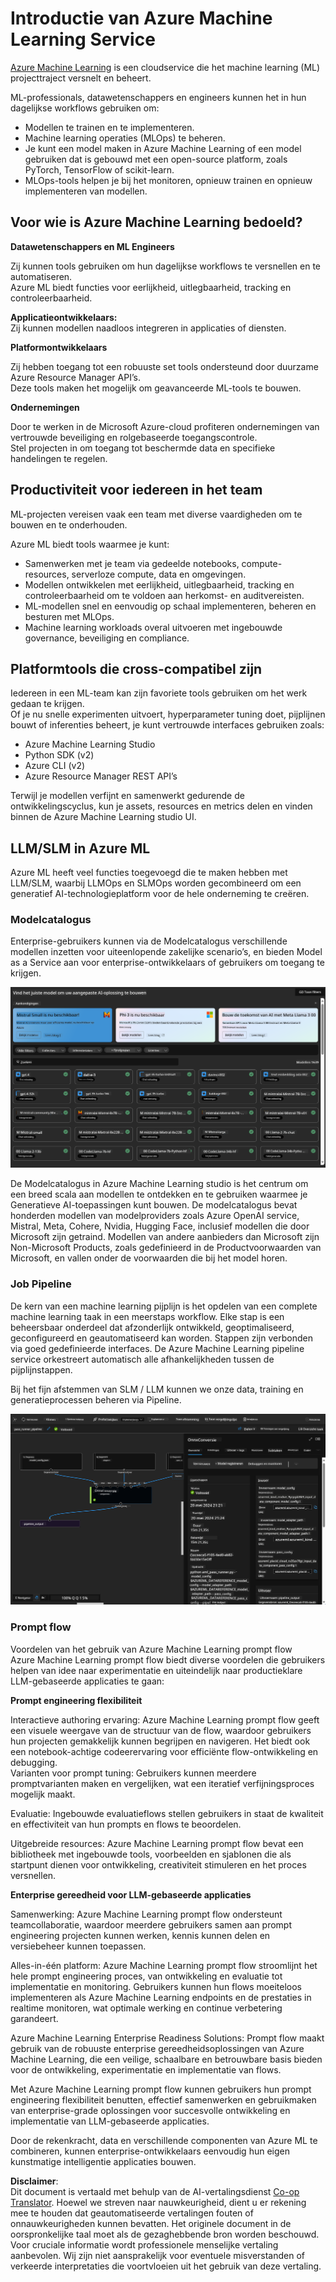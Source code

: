 <!--
CO_OP_TRANSLATOR_METADATA:
{
  "original_hash": "7fe541373802e33568e94e13226d463c",
  "translation_date": "2025-07-17T09:44:23+00:00",
  "source_file": "md/03.FineTuning/Introduce_AzureML.md",
  "language_code": "nl"
}
-->
# **Introductie van Azure Machine Learning Service**

[Azure Machine Learning](https://ml.azure.com?WT.mc_id=aiml-138114-kinfeylo) is een cloudservice die het machine learning (ML) projecttraject versnelt en beheert.

ML-professionals, datawetenschappers en engineers kunnen het in hun dagelijkse workflows gebruiken om:

- Modellen te trainen en te implementeren.
- Machine learning operaties (MLOps) te beheren.
- Je kunt een model maken in Azure Machine Learning of een model gebruiken dat is gebouwd met een open-source platform, zoals PyTorch, TensorFlow of scikit-learn.
- MLOps-tools helpen je bij het monitoren, opnieuw trainen en opnieuw implementeren van modellen.

## Voor wie is Azure Machine Learning bedoeld?

**Datawetenschappers en ML Engineers**

Zij kunnen tools gebruiken om hun dagelijkse workflows te versnellen en te automatiseren.  
Azure ML biedt functies voor eerlijkheid, uitlegbaarheid, tracking en controleerbaarheid.

**Applicatieontwikkelaars:**  
Zij kunnen modellen naadloos integreren in applicaties of diensten.

**Platformontwikkelaars**

Zij hebben toegang tot een robuuste set tools ondersteund door duurzame Azure Resource Manager API’s.  
Deze tools maken het mogelijk om geavanceerde ML-tools te bouwen.

**Ondernemingen**

Door te werken in de Microsoft Azure-cloud profiteren ondernemingen van vertrouwde beveiliging en rolgebaseerde toegangscontrole.  
Stel projecten in om toegang tot beschermde data en specifieke handelingen te regelen.

## Productiviteit voor iedereen in het team

ML-projecten vereisen vaak een team met diverse vaardigheden om te bouwen en te onderhouden.

Azure ML biedt tools waarmee je kunt:  
- Samenwerken met je team via gedeelde notebooks, compute-resources, serverloze compute, data en omgevingen.  
- Modellen ontwikkelen met eerlijkheid, uitlegbaarheid, tracking en controleerbaarheid om te voldoen aan herkomst- en auditvereisten.  
- ML-modellen snel en eenvoudig op schaal implementeren, beheren en besturen met MLOps.  
- Machine learning workloads overal uitvoeren met ingebouwde governance, beveiliging en compliance.

## Platformtools die cross-compatibel zijn

Iedereen in een ML-team kan zijn favoriete tools gebruiken om het werk gedaan te krijgen.  
Of je nu snelle experimenten uitvoert, hyperparameter tuning doet, pijplijnen bouwt of inferenties beheert, je kunt vertrouwde interfaces gebruiken zoals:  
- Azure Machine Learning Studio  
- Python SDK (v2)  
- Azure CLI (v2)  
- Azure Resource Manager REST API’s

Terwijl je modellen verfijnt en samenwerkt gedurende de ontwikkelingscyclus, kun je assets, resources en metrics delen en vinden binnen de Azure Machine Learning studio UI.

## **LLM/SLM in Azure ML**

Azure ML heeft veel functies toegevoegd die te maken hebben met LLM/SLM, waarbij LLMOps en SLMOps worden gecombineerd om een generatief AI-technologieplatform voor de hele onderneming te creëren.

### **Modelcatalogus**

Enterprise-gebruikers kunnen via de Modelcatalogus verschillende modellen inzetten voor uiteenlopende zakelijke scenario’s, en bieden Model as a Service aan voor enterprise-ontwikkelaars of gebruikers om toegang te krijgen.

![models](../../../../translated_images/models.e6c7ff50a51806fd0bfd398477e3db3d5c3dc545cd7308344e448e0b8d8295a1.nl.png)

De Modelcatalogus in Azure Machine Learning studio is het centrum om een breed scala aan modellen te ontdekken en te gebruiken waarmee je Generatieve AI-toepassingen kunt bouwen. De modelcatalogus bevat honderden modellen van modelproviders zoals Azure OpenAI service, Mistral, Meta, Cohere, Nvidia, Hugging Face, inclusief modellen die door Microsoft zijn getraind. Modellen van andere aanbieders dan Microsoft zijn Non-Microsoft Products, zoals gedefinieerd in de Productvoorwaarden van Microsoft, en vallen onder de voorwaarden die bij het model horen.

### **Job Pipeline**

De kern van een machine learning pijplijn is het opdelen van een complete machine learning taak in een meerstaps workflow. Elke stap is een beheersbaar onderdeel dat afzonderlijk ontwikkeld, geoptimaliseerd, geconfigureerd en geautomatiseerd kan worden. Stappen zijn verbonden via goed gedefinieerde interfaces. De Azure Machine Learning pipeline service orkestreert automatisch alle afhankelijkheden tussen de pijplijnstappen.

Bij het fijn afstemmen van SLM / LLM kunnen we onze data, training en generatieprocessen beheren via Pipeline.

![finetuning](../../../../translated_images/finetuning.6559da198851fa523d94d6f0b9f271fa6e1bbac13db0024ebda43cb5348a4633.nl.png)

### **Prompt flow**

Voordelen van het gebruik van Azure Machine Learning prompt flow  
Azure Machine Learning prompt flow biedt diverse voordelen die gebruikers helpen van idee naar experimentatie en uiteindelijk naar productieklare LLM-gebaseerde applicaties te gaan:

**Prompt engineering flexibiliteit**

Interactieve authoring ervaring: Azure Machine Learning prompt flow geeft een visuele weergave van de structuur van de flow, waardoor gebruikers hun projecten gemakkelijk kunnen begrijpen en navigeren. Het biedt ook een notebook-achtige codeerervaring voor efficiënte flow-ontwikkeling en debugging.  
Varianten voor prompt tuning: Gebruikers kunnen meerdere promptvarianten maken en vergelijken, wat een iteratief verfijningsproces mogelijk maakt.

Evaluatie: Ingebouwde evaluatieflows stellen gebruikers in staat de kwaliteit en effectiviteit van hun prompts en flows te beoordelen.

Uitgebreide resources: Azure Machine Learning prompt flow bevat een bibliotheek met ingebouwde tools, voorbeelden en sjablonen die als startpunt dienen voor ontwikkeling, creativiteit stimuleren en het proces versnellen.

**Enterprise gereedheid voor LLM-gebaseerde applicaties**

Samenwerking: Azure Machine Learning prompt flow ondersteunt teamcollaboratie, waardoor meerdere gebruikers samen aan prompt engineering projecten kunnen werken, kennis kunnen delen en versiebeheer kunnen toepassen.

Alles-in-één platform: Azure Machine Learning prompt flow stroomlijnt het hele prompt engineering proces, van ontwikkeling en evaluatie tot implementatie en monitoring. Gebruikers kunnen hun flows moeiteloos implementeren als Azure Machine Learning endpoints en de prestaties in realtime monitoren, wat optimale werking en continue verbetering garandeert.

Azure Machine Learning Enterprise Readiness Solutions: Prompt flow maakt gebruik van de robuuste enterprise gereedheidsoplossingen van Azure Machine Learning, die een veilige, schaalbare en betrouwbare basis bieden voor de ontwikkeling, experimentatie en implementatie van flows.

Met Azure Machine Learning prompt flow kunnen gebruikers hun prompt engineering flexibiliteit benutten, effectief samenwerken en gebruikmaken van enterprise-grade oplossingen voor succesvolle ontwikkeling en implementatie van LLM-gebaseerde applicaties.

Door de rekenkracht, data en verschillende componenten van Azure ML te combineren, kunnen enterprise-ontwikkelaars eenvoudig hun eigen kunstmatige intelligentie applicaties bouwen.

**Disclaimer**:  
Dit document is vertaald met behulp van de AI-vertalingsdienst [Co-op Translator](https://github.com/Azure/co-op-translator). Hoewel we streven naar nauwkeurigheid, dient u er rekening mee te houden dat geautomatiseerde vertalingen fouten of onnauwkeurigheden kunnen bevatten. Het originele document in de oorspronkelijke taal moet als de gezaghebbende bron worden beschouwd. Voor cruciale informatie wordt professionele menselijke vertaling aanbevolen. Wij zijn niet aansprakelijk voor eventuele misverstanden of verkeerde interpretaties die voortvloeien uit het gebruik van deze vertaling.